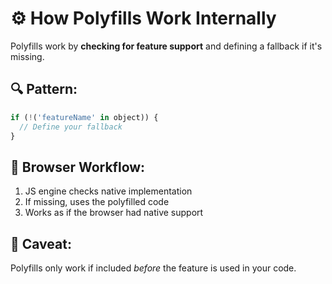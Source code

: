 # ⚙️ How Polyfills Work Internally

Polyfills work by **checking for feature support** and defining a fallback if it's missing.

## 🔍 Pattern:
```js
if (!('featureName' in object)) {
  // Define your fallback
}
```

## 🧠 Browser Workflow:
1. JS engine checks native implementation
2. If missing, uses the polyfilled code
3. Works as if the browser had native support

## 🔐 Caveat:
Polyfills only work if included *before* the feature is used in your code.
